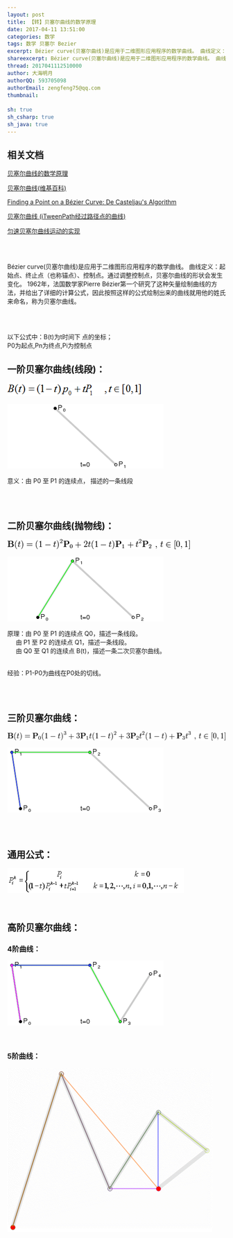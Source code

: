 ```yaml
---
layout: post
title: 【转】贝塞尔曲线的数学原理
date: 2017-04-11 13:51:00
categories: 数学
tags: 数学 贝塞尔 Bezier
excerpt: Bézier curve(贝塞尔曲线)是应用于二维图形应用程序的数学曲线。 曲线定义：起始点、终止点（也称锚点）、控制点。通过调整控制点，贝塞尔曲线的形状会发生变化
shareexcerpt: Bézier curve(贝塞尔曲线)是应用于二维图形应用程序的数学曲线。 曲线定义：起始点、终止点（也称锚点）、控制点。通过调整控制点，贝塞尔曲线的形状会发生变化
thread: 2017041112510000
author: 大海明月
authorQQ: 593705098
authorEmail: zengfeng75@qq.com
thumbnail:

sh: true
sh_csharp: true
sh_java: true
---
```




<h2 class="nav1">相关文档</h2>
<p><a target="_blank" href="http://blog.csdn.net/likendsl/article/details/7852658">贝塞尔曲线的数学原理</a></p>
<p><a target="_blank" href="https://zh.wikipedia.org/wiki/%E8%B2%9D%E8%8C%B2%E6%9B%B2%E7%B7%9A">贝塞尔曲线(维基百科)</a></p>
<p><a target="_blank" href="http://www.cs.mtu.edu/~shene/COURSES/cs3621/NOTES/spline/Bezier/de-casteljau.html">Finding a Point on a Bézier Curve: De Casteljau's Algorithm</a></p>
<p><a target="_blank" href="http://www.bubuko.com/infodetail-1010160.html">贝塞尔曲线 (iTweenPath经过路径点的曲线)</a></p>
<p><a target="_blank" href="http://as3.iteye.com/blog/865587">匀速贝塞尔曲线运动的实现</a></p>

<br>
<br>


<p>
Bézier curve(贝塞尔曲线)是应用于二维图形应用程序的数学曲线。 曲线定义：起始点、终止点（也称锚点）、控制点。通过调整控制点，贝塞尔曲线的形状会发生变化。 1962年，法国数学家Pierre Bézier第一个研究了这种矢量绘制曲线的方法，并给出了详细的计算公式，因此按照这样的公式绘制出来的曲线就用他的姓氏来命名，称为贝塞尔曲线。
</P>

<br>
<br>
<p>
以下公式中：B(t)为t时间下 点的坐标；<br>
P0为起点,Pn为终点,Pi为控制点
 </P>


<h2 class="nav1">一阶贝塞尔曲线(线段)：</h2>
<p><img src="/assets/docpic/math_bezier_power1.gif" /></p>
<p><img src="/assets/docpic/math_bezier_power1_a.gif" /></p>
<p>意义：由 P0 至 P1 的连续点， 描述的一条线段</p>

<br>
<br>


<h2 class="nav1">二阶贝塞尔曲线(抛物线)：</h2>
<p><img src="/assets/docpic/math_bezier_power2.gif" /></p>
<p><img src="/assets/docpic/math_bezier_power2_a.gif" /></p>
<p>原理：由 P0 至 P1 的连续点 Q0，描述一条线段。 <br>
&nbsp;&nbsp;&nbsp;&nbsp; 由 P1 至 P2 的连续点 Q1，描述一条线段。  <br>
&nbsp;&nbsp;&nbsp;&nbsp; 由 Q0 至 Q1 的连续点 B(t)，描述一条二次贝塞尔曲线。 <br> <br>
 
经验：P1-P0为曲线在P0处的切线。</p>

<br>
<br>




<h2 class="nav1">三阶贝塞尔曲线：</h2>
<p><img src="/assets/docpic/math_bezier_power3.gif" /></p>
<p><img src="/assets/docpic/math_bezier_power3_a.gif" /></p>
<br>
<br>



<h2 class="nav1">通用公式：</h2>
<p><img src="/assets/docpic/math_bezier_all.gif" /></p>
<br>
<h2>高阶贝塞尔曲线：</h2>
<h3>4阶曲线：</h3>
<p><img src="/assets/docpic/math_bezier_power4_a.gif" /></p>
<br>
<h3>5阶曲线：</h3>
<p><img src="/assets/docpic/math_bezier_power5_a.gif" /></p>
<br>
<br>
